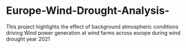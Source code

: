 # Europe-Wind-Drought-Analysis-
This project highlights the effect of background atmospheric conditions driving Wind power generation at wind farms across europe during wind drought year 2021
